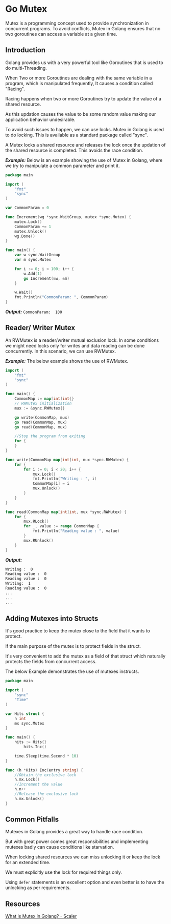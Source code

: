 # Go Mutex

Mutex is a programming concept used to provide synchronization in concurrent programs. To avoid conflicts, Mutex in Golang ensures that no two goroutines can access a variable at a given time.

## Introduction

Golang provides us with a very powerful tool like Goroutines that is used to do multi-Threading.

When Two or more Goroutines are dealing with the same variable in a program, which is manipulated frequently, It causes a condition called "Racing".

Racing happens when two or more Goroutines try to update the value of a shared resource.

As this updation causes the value to be some random value making our application behavior undesirable.

To avoid such issues to happen, we can use locks. Mutex in Golang is used to do locking. This is available as a standard package called "sync".

A Mutex locks a shared resource and releases the lock once the updation of the shared resource is completed. This avoids the race condition.

**_Example:_**
Below is an example showing the use of Mutex in Golang, where we try to manipulate a common parameter and print it.

```go
package main

import (
	"fmt"
	"sync"
)

var CommonParam = 0

func Increment(wg *sync.WaitGroup, mutex *sync.Mutex) {
	mutex.Lock()
	CommonParam += 1
	mutex.Unlock()
	wg.Done()
}

func main() {
	var w sync.WaitGroup
	var m sync.Mutex

	for i := 0; i < 100; i++ {
		w.Add(1)
		go Increment(&w, &m)
	}

	w.Wait()
	fmt.Println("CommonParam: ", CommonParam)
}
```

**_Output:_** `CommonParam:  100`

## Reader/ Writer Mutex

An RWMutex is a reader/writer mutual exclusion lock. In some conditions we might need locks only for writes and data reading can be done concurrently. In this scenario, we can use RWMutex.

**_Example:_**
The below example shows the use of RWMutex.

```go
import (
	"fmt"
	"sync"
)

func main() {
	CommonMap := map[int]int{}
	// RWMutex initialization
	mux := &sync.RWMutex{}

	go write(CommonMap, mux)
	go read(CommonMap, mux)
	go read(CommonMap, mux)

	//Stop the program from exiting
	for {
	}
}

func write(CommonMap map[int]int, mux *sync.RWMutex) {
	for {
		for i := 0; i < 20; i++ {
			mux.Lock()
			fmt.Println("Writing : ", i)
			CommonMap[i] = i
			mux.Unlock()
		}
	}
}

func read(CommonMap map[int]int, mux *sync.RWMutex) {
	for {
		mux.RLock()
		for _, value := range CommonMap {
			fmt.Println("Reading value : ", value)
		}
		mux.RUnlock()
	}
}
```

**_Output:_**

```sh
Writing :  0
Reading value :  0
Reading value :  0
Writing:  1
Reading value :  0
...
...
...
```

## Adding Mutexes into Structs

It's good practice to keep the mutex close to the field that it wants to protect.

If the main purpose of the mutex is to protect fields in the struct.

It's very convenient to add the mutex as a field of that struct which naturally protects the fields from concurrent access.

The below Example demonstrates the use of mutexes instructs.

```go
package main

import (
	"sync"
	"Time"
)

var Hits struct {
	n int
	mx sync.Mutex
}

func main() {
	hits := Hits{}
        hits.Inc()

	time.Sleep(time.Second * 10)
}

func (h *Hits) Inc(entry string) {
	//Obtain the exclusive lock
	h.mx.Lock()
	//Increment the value
	h.n++
	//Release the exclusive lock
	h.mx.Unlock()
}
```

## Common Pitfalls

Mutexes in Golang provides a great way to handle race condition.

But with great power comes great responsibilities and implementing mutexes badly can cause conditions like starvation.

When locking shared resources we can miss unlocking it or keep the lock for an extended time.

We must explicitly use the lock for required things only.

Using `defer` statements is an excellent option and even better is to have the unlocking as per requirements.

## Resources

[What is Mutex in Golang? - Scaler](https://www.scaler.com/topics/golang/mutex-in-golang/)
